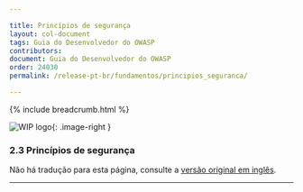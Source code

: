 ```yaml
---

title: Princípios de segurança
layout: col-document
tags: Guia do Desenvolvedor do OWASP
contributors:
document: Guia do Desenvolvedor do OWASP
order: 24030
permalink: /release-pt-br/fundamentos/principios_seguranca/

---
```


{% include breadcrumb.html %}

<style type="text/css">
.image-right {
  height: 180px;
  display: block;
  margin-left: auto;
  margin-right: auto;
  float: right;
}
</style>

![WIP logo](../../../assets/images/dg_wip.png "Trabalho em andamento"){: .image-right }

### 2.3 Princípios de segurança

Não há tradução para esta página, consulte a [versão original em inglês][release0403].

----

[release0403]: https://github.com/OWASP/www-project-developer-guide/blob/main/draft/04-foundations/03-security-principles.md
